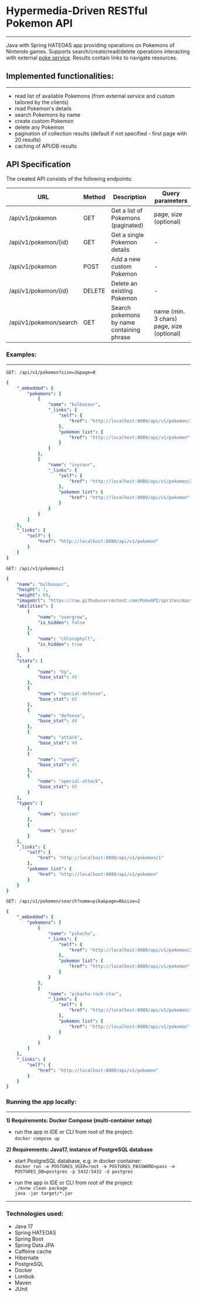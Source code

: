 # Hypermedia-Driven RESTful Pokemon API

---
Java with Spring HATEOAS app providing operations on Pokemons of Nintendo games. Supports search/create/read/delete
operations interacting with external [poke service](https://pokeapi.co/). Results contain links to navigate resources.

## Implemented functionalities:

---

- read list of available Pokemons (from external service and custom tailored by the clients)
- read Pokemon's details
- search Pokemons by name
- create custom Pokemon
- delete any Pokemon
- pagination of collection results (default if not specified - first page with 20 results)
- caching of API/DB results

## API Specification

The created API consists of the following endpoints:

| URL                    | Method | Description                               | Query parameters                               |
|------------------------|--------|-------------------------------------------|------------------------------------------------|
| /api/v1/pokemon        | GET    | Get a list of Pokemons (paginated)        | page, size (optional)                          |
| /api/v1/pokemon/{id}   | GET    | Get a single Pokemon details              | -                                              |
| /api/v1/pokemon        | POST   | Add a new custom Pokemon                  | -                                              |
| /api/v1/pokemon/{id}   | DELETE | Delete an existing Pokemon                | -                                              |
| /api/v1/pokemon/search | GET    | Search pokemons by name containing phrase | name (min. 3 chars) <br/>page, size (optional) |

### Examples:

---
```GET: /api/v1/pokemon?size=2&page=0```
```yaml
{
    "_embedded": {
        "pokemons": [
            {
                "name": "bulbasaur",
                "_links": {
                    "self": {
                        "href": "http://localhost:8080/api/v1/pokemon/1"
                    },
                    "pokemon list": {
                        "href": "http://localhost:8080/api/v1/pokemon"
                    }
                }
            },
            {
                "name": "ivysaur",
                "_links": {
                    "self": {
                        "href": "http://localhost:8080/api/v1/pokemon/2"
                    },
                    "pokemon list": {
                        "href": "http://localhost:8080/api/v1/pokemon"
                    }
                }
            }
        ]
    },
    "_links": {
        "self": {
            "href": "http://localhost:8080/api/v1/pokemon"
        }
    }
}
```

```GET: /api/v1/pokemon/1```
```yaml
{
    "name": "bulbasaur",
    "height": 7,
    "weight": 69,
    "imageUrl": "https://raw.githubusercontent.com/PokeAPI/sprites/master/sprites/pokemon/1.png",
    "abilities": [
        {
            "name": "overgrow",
            "is_hidden": false
        },
        {
            "name": "chlorophyll",
            "is_hidden": true
        }
    ],
    "stats": [
        {
            "name": "hp",
            "base_stat": 45
        },
        {
            "name": "special-defense",
            "base_stat": 65
        },
        {
            "name": "defense",
            "base_stat": 49
        },
        {
            "name": "attack",
            "base_stat": 49
        },
        {
            "name": "speed",
            "base_stat": 45
        },
        {
            "name": "special-attack",
            "base_stat": 65
        }
    ],
    "types": [
        {
            "name": "poison"
        },
        {
            "name": "grass"
        }
    ],
    "_links": {
        "self": {
            "href": "http://localhost:8080/api/v1/pokemon/1"
        },
        "pokemon list": {
            "href": "http://localhost:8080/api/v1/pokemon"
        }
    }
}
```

```GET: /api/v1/pokemon/search?name=pika&page=0&size=2```
```yaml
{
    "_embedded": {
        "pokemons": [
            {
                "name": "pikachu",
                "_links": {
                    "self": {
                        "href": "http://localhost:8080/api/v1/pokemon/25"
                    },
                    "pokemon list": {
                        "href": "http://localhost:8080/api/v1/pokemon"
                    }
                }
            },
            {
                "name": "pikachu-rock-star",
                "_links": {
                    "self": {
                        "href": "http://localhost:8080/api/v1/pokemon/10080"
                    },
                    "pokemon list": {
                        "href": "http://localhost:8080/api/v1/pokemon"
                    }
                }
            }
        ]
    },
    "_links": {
        "self": {
            "href": "http://localhost:8080/api/v1/pokemon"
        }
    }
}
```

### Running the app locally:

---

**1) Requirements: Docker Compose (multi-container setup)**

- run the app in IDE or CLI from root of the project:  
  ```docker compose up```

**2) Requirements: Java17, instance of PostgreSQL database**

- start PostgreSQL database, e.g. in docker container:  
  ```docker run -e POSTGRES_USER=root -e POSTGRES_PASSWORD=pass -e POSTGRES_DB=postgres -p 5432:5432 -d postgres```

- run the app in IDE or CLI from root of the project:  
  ```./mvnw clean package```  
  ```java -jar target/*.jar```

---

### Technologies used:

- Java 17
- Spring HATEOAS
- Spring Boot
- Spring Data JPA
- Caffeine cache
- Hibernate
- PostgreSQL
- Docker
- Lombok
- Maven
- JUnit